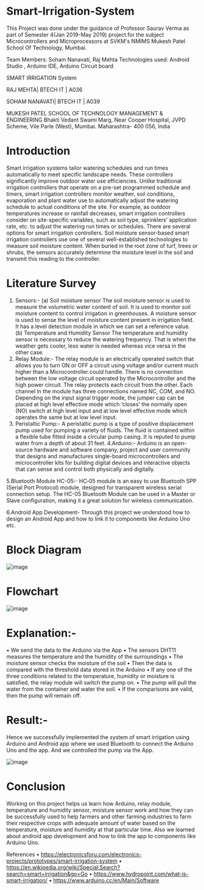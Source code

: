 # Smart-Irrigation-System
This Project was done under the guidance of Professor Saurav Verma as part of Semester 4(Jan 2019-May 2019) project for the subject Microcontrollers and Microprocessors at SVKM's NMIMS Mukesh Patel School Of Technology, Mumbai.

Team Members: Soham Nanavati, Raj Mehta
Technologies used: Android Studio , Arduino IDE, Arduino Circuit board
 
SMART IRRIGATION System

RAJ MEHTA| BTECH IT | A036

SOHAM NANAVATI| BTECH IT | A039


MUKESH PATEL SCHOOL OF TECHNOLOGY MANAGEMENT & ENGINEERING
Bhakti Vedant Swami Marg,
Near Cooper Hospital, JVPD Scheme, 
Vile Parle (West), Mumbai.
Maharashtra- 400 056, India  





# Introduction
Smart irrigation systems tailor watering schedules and run times automatically to meet specific landscape needs. These controllers significantly improve outdoor water use efficiencies.
Unlike traditional irrigation controllers that operate on a pre-set programmed schedule and timers, smart irrigation controllers monitor weather, soil conditions, evaporation and plant water use to automatically adjust the watering schedule to actual conditions of the site.
For example, as outdoor temperatures increase or rainfall decreases, smart irrigation controllers consider on site-specific variables, such as soil type, sprinklers’ application rate, etc. to adjust the watering run times or schedules. There are several options for smart irrigation controllers.
Soil moisture sensor-based smart irrigation controllers use one of several well-established technologies to measure soil moisture content. When buried in the root zone of turf, trees or shrubs, the sensors accurately determine the moisture level in the soil and transmit this reading to the controller.




# Literature Survey
  1. Sensors:-
  (a) Soil moisture sensor
      The soil moisture sensor is used to measure the volumetric water content of soil. It is used to monitor soil moisture content to control irrigation in greenhouses. A moisture sensor is used to sense the level of moisture content present in irrigation field. It has a level detection module in which we can set a reference value.
  (b) Temperature and Humidity Sensor
  The temperature and humidity sensor is necessary to reduce the watering frequency. That is when the weather gets cooler, less water is needed whereas vice versa in the other case.
  2. Relay Module:-
  The relay module is an electrically operated switch that allows you to turn ON or OFF a circuit using voltage and/or current much higher than a Microcontroller could handle. There is no connection between the low voltage circuit operated by the Microcontroller and the high power circuit. The relay protects each circuit from the other. Each channel in the module has three connections named NC, COM, and NO. Depending on the input signal trigger mode, the jumper cap can be placed at high level effective mode which ‘closes’ the normally open (NO) switch at high level input and at low level effective mode which operates the same but at low level input.
  3. Peristaltic Pump:-
  A peristaltic pump is a type of positive displacement pump used for pumping a variety of fluids. The fluid is contained within a flexible tube fitted inside a circular pump casing. It is reputed to pump water from a depth of about 31 feet.
  4.Arduino:-
  Arduino is an open-source hardware and software company, project and user community that designs and manufactures single-board microcontrollers and microcontroller kits for building digital devices and interactive objects that can sense and control both physically and digitally. 

  5.Bluetooth Module HC-05:-
  HC‐05 module is an easy to use Bluetooth SPP (Serial Port Protocol) module, designed for transparent wireless serial connection setup. The HC-05 Bluetooth Module can be used in a Master or Slave configuration, making it a great solution for wireless communication.

  6.Android App Development-
  Through this project we understood how to design an Android App and how to link it to components like Arduino Uno etc.


# Block Diagram
						
 ![image](https://user-images.githubusercontent.com/37181092/211168663-09b0d928-82ba-48de-b720-c72f89fa385d.png)





# Flowchart
![image](https://user-images.githubusercontent.com/37181092/211168652-42bcf2c0-aea8-4845-bb8c-d6b9e517d8ce.png)

 



# Explanation:-
•	We send the data to the Arduino via the App
•	The sensors DHT11 measures the temperature and the humidity of the surroundings
•	The moisture sensor checks the moisture of the soil
•	Then the data is compared with the threshold data stored in the Arduino
•	If any one of the three conditions related to the temperature, humidity or moisture is satisfied, the relay module will switch the pump on.
•	The pump will pull the water from the container and water the soil.
•	If the comparisons are valid, then the pump will remain off.






# Result:-
Hence we successfully implemented the system of smart irrigation using Arduino and Android app where we used Bluetooth to connect the Arduino Uno and the app. And we controlled the pump via the App.

![image](https://user-images.githubusercontent.com/37181092/211168680-81b26ece-709d-40cd-9f9c-9e8058398714.png)


 


# Conclusion
Working on this project helps us learn how Arduino, relay module, temperature and humidity sensor, moisture sensor work and how they can be successfully used to help farmers and other farming industries to farm their respective crops with adequate amount of water based on the temperature, moisture and humidity at that particular time. Also we learned about android app development and how to link the app to components like Arduino Uno.

References
•	https://electronicsforu.com/electronics-projects/prototypes/smart-irrigation-system
•	https://en.wikipedia.org/wiki/Special:Search?search=smart+irrigation&go=Go
•	https://www.hydropoint.com/what-is-smart-irrigation/
•	https://www.arduino.cc/en/Main/Software




